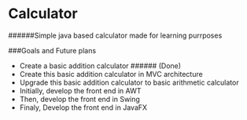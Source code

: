 Calculator
==========

######Simple java based calculator made for learning purrposes

###Goals and Future plans
* Create a basic addition calculator ###### (Done)
* Create this basic addition calculator in MVC architecture
* Upgrade this basic addition calculator to basic arithmetic calculator
* Initially, develop the front end in AWT
* Then, develop the front end in Swing
* Finaly, Develop the front end in JavaFX
